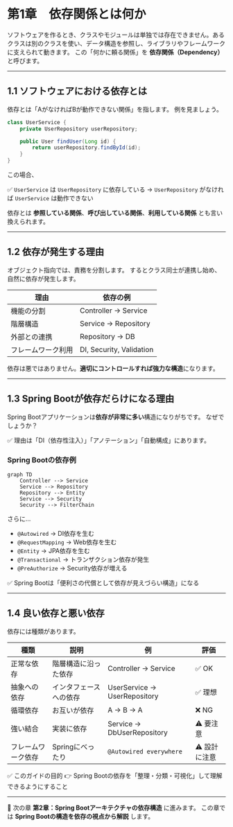 # 第1章　依存関係とは何か

ソフトウェアを作るとき、クラスやモジュールは単独では存在できません。あるクラスは別のクラスを使い、データ構造を参照し、ライブラリやフレームワークに支えられて動きます。
この「何かに頼る関係」を **依存関係（Dependency）** と呼びます。

---

## 1.1 ソフトウェアにおける依存とは

依存とは「AがなければBが動作できない関係」を指します。
例を見ましょう。

```java
class UserService {
    private UserRepository userRepository;

    public User findUser(Long id) {
        return userRepository.findById(id);
    }
}
```

この場合、

✅ `UserService` は `UserRepository` に依存している
→ `UserRepository` がなければ `UserService` は動作できない

依存とは **参照している関係**、**呼び出している関係**、**利用している関係** とも言い換えられます。

---

## 1.2 依存が発生する理由

オブジェクト指向では、責務を分割します。
するとクラス同士が連携し始め、自然に依存が発生します。

| 理由        | 依存の例                     |
| --------- | ------------------------ |
| 機能の分割     | Controller → Service     |
| 階層構造      | Service → Repository     |
| 外部との連携    | Repository → DB          |
| フレームワーク利用 | DI, Security, Validation |

依存は悪ではありません。**適切にコントロールすれば強力な構造**になります。

---

## 1.3 Spring Bootが依存だらけになる理由

Spring Bootアプリケーションは**依存が非常に多い**構造になりがちです。
なぜでしょうか？

✅ 理由は「DI（依存性注入）」「アノテーション」「自動構成」にあります。

### Spring Bootの依存例

```mermaid
graph TD
    Controller --> Service
    Service --> Repository
    Repository --> Entity
    Service --> Security
    Security --> FilterChain
```

さらに…

* `@Autowired` → DI依存を生む
* `@RequestMapping` → Web依存を生む
* `@Entity` → JPA依存を生む
* `@Transactional` → トランザクション依存が発生
* `@PreAuthorize` → Security依存が増える

✅ Spring Bootは「便利さの代償として依存が見えづらい構造」になる

---

## 1.4 良い依存と悪い依存

依存には種類があります。

| 種類        | 説明          | 例                            | 評価      |
| --------- | ----------- | ---------------------------- | ------- |
| 正常な依存     | 階層構造に沿った依存  | Controller → Service         | ✅ OK    |
| 抽象への依存    | インタフェースへの依存 | UserService → UserRepository | ✅ 理想    |
| 循環依存      | お互いが依存      | A → B → A                    | ❌ NG    |
| 強い結合      | 実装に依存       | Service → DbUserRepository   | ⚠ 要注意   |
| フレームワーク依存 | Springにべったり | `@Autowired everywhere`      | ⚠ 設計に注意 |

✅ このガイドの目的
👉 Spring Bootの依存を「整理・分類・可視化」して理解できるようにすること

---

📘 次の章
**第2章：Spring Bootアーキテクチャの依存構造** に進みます。
この章では **Spring Bootの構造を依存の視点から解説** します。

